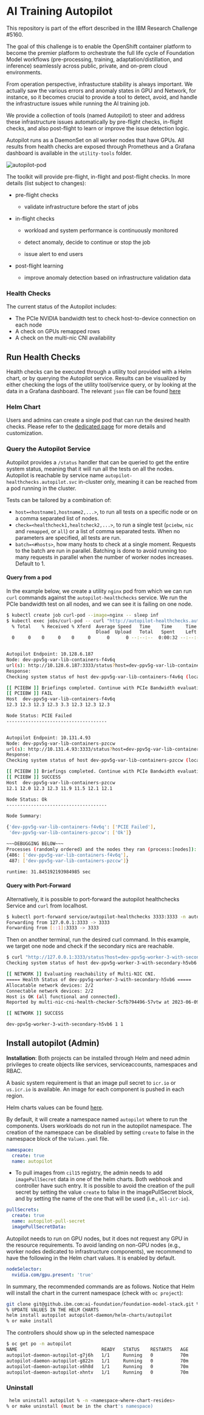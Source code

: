 # AI Training Autopilot
This repository is part of the effort described in the IBM Research Challenge #5160.

The goal of this challenge is to enable the OpenShift container platform to become the premier platform to orchestrate the full life cycle of Foundation Model workflows (pre-processing, training, adaptation/distillation, and inference) seamlessly across public, private, and on-prem cloud environments.

From operation perspective, infrastucture stability is always important. We actually saw the various errors and anomaly states in GPU and Network, for instance, so it becomes crucial to provide a tool to detect, avoid, and handle the infrastructure issues while running the AI training job. 

We provide a collection of tools (named Autopilot) to steer and address these infrastructure issues automatically by pre-flight checks, in-flight checks, and also post-flight to learn or improve the issue detection logic. 

Autopilot runs as a DaemonSet on all worker nodes that have GPUs. All results from health checks are exposed through Prometheus and a Grafana dashboard is available in the `utility-tools` folder.



![autopilot-pod](https://media.github.ibm.com/user/96687/files/3f513944-2b23-4ce1-92ce-5cbbf5a40f10)


The toolkit will provide pre-flight, in-flight and post-flight checks. In more details (list subject to changes):

- pre-flight checks

  - validate infrastructure before the start of jobs

- in-flight checks

  - workload and system performance is continuously monitored

  - detect anomaly, decide to continue or stop the job

  - issue alert to end users

- post-flight learning

  - improve anomaly detection based on infrastructure validation data

### Health Checks
The current status of the Autopilot includes:

- The PCIe NVIDIA bandwidth test to check host-to-device connection on each node
- A check on GPUs remapped rows
- A check on the multi-nic CNI availability
<!-- - A HealthCheckReport Custom Resource Definition (CRD) and a controller that takes action based on the bandwidth test result -->

<!-- The Mutating Webhook and HealthCheckReport Operator are linked in this repository as submodules.
Please follow the links to get more information about each sub-project.

The image below shows the current execution flow of a pre-flight check 

![execflow-autopilot](https://media.github.ibm.com/user/96687/files/8fa9e470-7007-4d5a-af7a-fb66d7da5429)

At a high level, the flow is the following (omitting the MCAD part for simplification):

- A job is created by the user, containing the label `autopilot:""`.
- The mutating webhook will check if the pods are also requesting GPUs. If so, it will inject the init container with the PCIe bandwidth test.
- At execution time, each pod will first run the health check container. If the test will succeed, then the pod will keep running normally.
<!-- - If the test fails, the init container will create a HealthCheckReport CRD indicating the result of the test and the node involved. Also, the pod will label itself with `deschedule` so that it can be removed from the faulty node. -->


## Run Health Checks

Health checks can be executed through a utility tool provided with a Helm chart, or by querying the Autopilot service.
Results can be visualized by either checking the logs of the utility tool/service query, or by looking at the data in a Grafana dashboard.
The relevant `json` file can be found [here](https://github.ibm.com/hybrid-cloud-infrastructure-research/autopilot/blob/main/utility-tools/Autopilot-Grafana-Dashboard.json)

### Helm Chart

Users and admins can create a single pod that can run the desired health checks.
Please refer to the [dedicated page](https://github.ibm.com/hybrid-cloud-infrastructure-research/autopilot/tree/main/utility-tools/system-check) for more details and customization.

### Query the Autopilot Service

Autopilot provides a `/status` handler that can be queried to get the entire system status, meaning that it will run all the tests on all the nodes. Autopilot is reachable by service name `autopilot-healthchecks.autopilot.svc` in-cluster only, meaning it can be reached from a pod running in the cluster.

Tests can be tailored by a combination of:

- `host=<hostname1,hostname2,...>`, to run all tests on a specific node or on a comma separated list of nodes.
- `check=<healthcheck1,healtcheck2,...>`, to run a single test (`pciebw`, `nic` and `remapped`, or `all`) or a list of comma separated tests. When no parameters are specified, all tests are run.
- `batch=<#hosts>`, how many hosts to check at a single moment. Requests to the batch are run in parallel. Batching is done to avoid running too many requests in parallel when the number of worker nodes increases. Default to 1.

#### Query from a pod
In the example below, we create a utility `nginx` pod from which we can run `curl` commands against the `autopilot-healthchecks` service.
We run the PCIe bandwidth test on all nodes, and we can see it is failing on one node.

```bash
$ kubectl create job curl-pod --image=nginx -- sleep inf
$ kubectl exec jobs/curl-pod -- curl "http://autopilot-healthchecks.autopilot.svc:3333/status?check=pciebw"
  % Total    % Received % Xferd  Average Speed   Time    Time     Time  Current
                                 Dload  Upload   Total   Spent    Left  Speed
  0     0    0     0    0     0      0      0 --:--:--  0:00:32 --:--:--     0Checking status on all nodes


Autopilot Endpoint: 10.128.6.187
Node: dev-ppv5g-var-lib-containers-f4v6q
url(s): http://10.128.6.187:3333/status?host=dev-ppv5g-var-lib-containers-f4v6q&check=pciebw
Response:
Checking system status of host dev-ppv5g-var-lib-containers-f4v6q (localhost) 

[[ PCIEBW ]] Briefings completed. Continue with PCIe Bandwidth evaluation.
[[ PCIEBW ]] FAIL
Host  dev-ppv5g-var-lib-containers-f4v6q
12.3 12.3 12.3 12.3 3.3 12.3 12.3 12.3

Node Status: PCIE Failed
-------------------------------------


Autopilot Endpoint: 10.131.4.93
Node: dev-ppv5g-var-lib-containers-pzccw
url(s): http://10.131.4.93:3333/status?host=dev-ppv5g-var-lib-containers-pzccw&check=pciebw
Response:
Checking system status of host dev-ppv5g-var-lib-containers-pzccw (localhost) 

[[ PCIEBW ]] Briefings completed. Continue with PCIe Bandwidth evaluation.
[[ PCIEBW ]] SUCCESS
Host  dev-ppv5g-var-lib-containers-pzccw
12.1 12.0 12.3 12.3 11.9 11.5 12.1 12.1

Node Status: Ok
-------------------------------------

Node Summary:

{'dev-ppv5g-var-lib-containers-f4v6q': ['PCIE Failed'],
 'dev-ppv5g-var-lib-containers-pzccw': ['Ok']}

~~~DEBUGGING BELOW~~~
Processes (randomly ordered) and the nodes they ran (process:[nodes]):
{486: ['dev-ppv5g-var-lib-containers-f4v6q'],
 487: ['dev-ppv5g-var-lib-containers-pzccw']}

runtime: 31.845192193984985 sec
```

#### Query with Port-Forward

Alternatively, it is possible to port-forward the autopilot healthchecks Service and `curl` from localhost. 

```bash
$ kubectl port-forward service/autopilot-healthchecks 3333:3333 -n autopilot
Forwarding from 127.0.0.1:3333 -> 3333
Forwarding from [::1]:3333 -> 3333
```

Then on another terminal, run the desired curl command. In this example, we target one node and check if the secondary nics are reachable.

```bash
$ curl "http://127.0.0.1:3333/status?host=dev-ppv5g-worker-3-with-secondary-h5vb6&check=nic"
Checking system status of host dev-ppv5g-worker-3-with-secondary-h5vb6 (localhost) 

[[ NETWORK ]] Evaluating reachability of Multi-NIC CNI.
===== Health Status of dev-ppv5g-worker-3-with-secondary-h5vb6 =====
Allocatable network devices: 2/2
Connectable network devices: 2/2
Host is OK (all functional and connected).
Reported by multi-nic-cni-health-checker-5cfb794496-57vtw at 2023-06-09T01:43:15Z

[[ NETWORK ]] SUCCESS

dev-ppv5g-worker-3-with-secondary-h5vb6 1 1

```


## Install autopilot (Admin)
**Installation**: Both projects can be installed through Helm and need admin privileges to create objects like services, serviceaccounts, namespaces and RBAC.

A basic system requirement is that an image pull secret to `icr.io` or `us.icr.io` is available. An image for each component is pushed in each region. 


Helm charts values can be found [here](https://github.ibm.com/hybrid-cloud-infrastructure-research/autopilot/tree/main/autopilot-daemon/helm-charts/autopilot).

By default, it will create a namespace named `autopilot` where to run the components. Users workloads do not run in the autopilot namespace. The creation of the namespace can be disabled by setting `create` to false in the namespace block of the `Values.yaml` file.

```yaml
namespace: 
  create: true
  name: autopilot
```

- To pull images from `cil15` registry, the admin needs to add `imagePullSecret` data in one of the helm charts. Both webhook and controller have such entry. It is possible to avoid the creation of the pull secret by setting the value `create` to false in the imagePullSecret block, and by setting the name of the one that will be used (i.e., `all-icr-io`).

```yaml
pullSecrets:
  create: true
  name: autopilot-pull-secret
  imagePullSecretData: 
```

Autopilot needs to run on GPU nodes, but it does not request any GPU in the resource requirements.
To avoid landing on non-GPU nodes (e.g., worker nodes dedicated to infrastructure components), we recommend to have the following in the Helm chart values. It is enabled by default.

```yaml
nodeSelector:
  nvidia.com/gpu.present: 'true'
```  
 
In summary, the recommended commands are as follows. Notice that Helm will install the chart in the current namespace (check with `oc project`):

```bash
git clone git@github.ibm.com:ai-foundation/foundation-model-stack.git % or clone this repository and skip the next step
% UPDATE VALUES IN THE HELM CHARTS
helm install autopilot autopilot-daemon/helm-charts/autopilot 
% or make install
```

The controllers should show up in the selected namespace

```bash
$ oc get po -n autopilot
NAME                               READY   STATUS    RESTARTS   AGE
autopilot-daemon-autopilot-g7j6h   1/1     Running   0          70m
autopilot-daemon-autopilot-g822n   1/1     Running   0          70m
autopilot-daemon-autopilot-x6h8d   1/1     Running   0          70m
autopilot-daemon-autopilot-xhntv   1/1     Running   0          70m
```

### Uninstall

```bash
 helm uninstall autopilot % -n <namespace-where-chart-resides>
% or make uninstall (must be in the chart's namespace)
```

